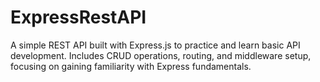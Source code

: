 # ExpressRestAPI
A simple REST API built with Express.js to practice and learn basic API development. Includes CRUD operations, routing, and middleware setup, focusing on gaining familiarity with Express fundamentals.
